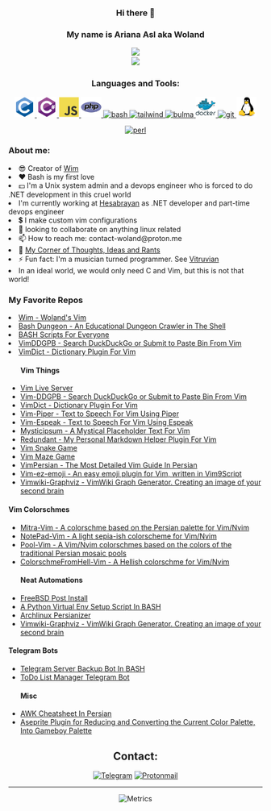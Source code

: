 
<div align="center" style="display: inline_block">
   <h3> Hi there 👋 </h3>
   <h3>My name is Ariana Asl aka Woland </h4>
      <img  src="https://github-readme-stats.vercel.app/api?username=wolandark&show_icons=true&theme=tokyonight"/>
</div>

<div align="center">
   <img src="https://github-readme-stats.vercel.app/api/top-langs/?username=wolandark&layout=donut&theme=tokyonight&exclude_repo=public-dotfiles&hide=python" />

</div>
<h3 align="center">Languages and Tools:</h3>

<p align="center">

<a href="https://www.cprogramming.com/" target="_blank" rel="noreferrer">

   <img src="https://raw.githubusercontent.com/devicons/devicon/master/icons/c/c-original.svg" alt="c" width="40" height="40"/>

</a>

<a href="https://www.w3schools.com/cs/" target="_blank" rel="noreferrer">

   <img src="https://raw.githubusercontent.com/devicons/devicon/master/icons/csharp/csharp-original.svg" alt="csharp" width="40" height="40"/>

</a>

<a href="https://developer.mozilla.org/en-US/docs/Web/JavaScript" target="_blank" rel="noreferrer">

   <img src="https://raw.githubusercontent.com/devicons/devicon/master/icons/javascript/javascript-original.svg" alt="javascript" width="40" height="40"/>

</a>


<a href="https://www.php.net" target="_blank" rel="noreferrer">

   <img src="https://raw.githubusercontent.com/devicons/devicon/master/icons/php/php-original.svg" alt="php" width="40" height="40"/>

</a>




<a href="https://www.gnu.org/software/bash/" target="_blank" rel="noreferrer">
   <img
         src="https://www.vectorlogo.zone/logos/gnu_bash/gnu_bash-icon.svg"
         alt="bash"
         width="40"
         height="40"
         />
</a>
<a href="https://tailwindcss.com/" target="_blank" rel="noreferrer">
   <img
         src="https://www.vectorlogo.zone/logos/tailwindcss/tailwindcss-icon.svg"
         alt="tailwind"
         width="40"
         height="40"
         />
</a>
<a href="https://bulma.io/" target="_blank" rel="noreferrer">
   <img
         src="https://raw.githubusercontent.com/gilbarbara/logos/804dc257b59e144eaca5bc6ffd16949752c6f789/logos/bulma.svg"
         alt="bulma"
         width="40"
         height="40"
         />
</a>
<a href="https://www.docker.com/" target="_blank" rel="noreferrer">
   <img
         src="https://raw.githubusercontent.com/devicons/devicon/master/icons/docker/docker-original-wordmark.svg"
         alt="docker"
         width="40"
         height="40"
         />
</a>
<a href="https://git-scm.com/" target="_blank" rel="noreferrer">
   <img
         src="https://www.vectorlogo.zone/logos/git-scm/git-scm-icon.svg"
         alt="git"
         width="40"
         height="40"
         />
</a>
<a href="https://www.linux.org/" target="_blank" rel="noreferrer">
   <img
         src="https://raw.githubusercontent.com/devicons/devicon/master/icons/linux/linux-original.svg"
         alt="linux"
         width="40"
         height="40"
         />
</a>
<p align="center"> <a href="https://www.perl.org/" target="_blank" rel="noreferrer"> <img src="https://api.iconify.design/logos-perl.svg" alt="perl" width="40" height="40"/> </a> </p>
</p>



<div>
   <h3> About me: </h3>
   <li>😎 Creator of <a href="https://github.com/wolandark/wim">Wim</a></li>
   <li> ❤️ Bash is my first love</li>
   <li> 💵  I'm a Unix system admin and a devops engineer who is forced to do .NET development in this cruel world </li>
   <li>I'm currently working at <a href="https://www.hesabrayan.com">Hesabrayan</a> as .NET developer and part-time devops engineer</li>
   <li> 💲 I make custom vim configurations
      <li> 👯 looking to collaborate on anything linux related</li>
      <li> 📫 How to reach me: contact-woland@proton.me</li>
      <li>🔗 <a href="https://wolandark.github.io">My Corner of Thoughts, Ideas and Rants</a></li>
      <li> ⚡ Fun fact: I'm a musician turned programmer. See <a href="https://woland.tilde.team/vitruvian/">Vitruvian</a></li>
   <li>In an ideal world, we would only need C and Vim, but this is not that world!</li>
</div>

<div>
   <h3>My Favorite Repos</h3>
   <li><a href="https://github.com/wolandark/wim">Wim - Woland's Vim</a></li>
   <li><a href="https://github.com/wolandark/bash-dungeon">Bash Dungeon - An Educational Dungeon Crawler in The Shell</a></li>
   <li><a href="https://github.com/wolandark/BASH_Scripts_For_Everyone">BASH Scripts For Everyone</a></li>
   <li><a href="https://github.com/wolandark/vim-ddgpb">VimDDGPB - Search DuckDuckGo or Submit to Paste Bin From Vim </a></li>
   <li><a href="https://github.com/wolandark/vimdict">VimDict - Dictionary Plugin For Vim</a></li>
   <ul>
      <h4>Vim Things</h4>
      <li><a href="https://github.com/wolandark/vim-live-server">Vim Live Server</a></li>
      <li><a href="https://github.com/wolandark/vim-ddgpb">Vim-DDGPB - Search DuckDuckGo or Submit to Paste Bin From Vim </a></li>
      <li><a href="https://github.com/wolandark/vimdict">VimDict - Dictionary Plugin For Vim</a></li>
      <li><a href="https://github.com/wolandark/vim-piper">Vim-Piper - Text to Speech For Vim Using Piper</a></li>
      <li><a href="https://github.com/wolandark/vim-espeak">Vim-Espeak - Text to Speech For Vim Using Espeak</a></li>
      <li><a href="https://github.com/wolandark/mysticpsum">Mysticipsum - A Mystical Placeholder Text For Vim </a></li>
      <li><a href="https://github.com/wolandark/redundant">Redundant - My Personal Markdown Helper Plugin For Vim</a></li>
      <li><a href="https://wolandark.github.io/vimsnake/">Vim Snake Game</a></li>
      <li><a href="https://wolandark.github.io/VimMaze/">Vim Maze Game</a></li>
      <li><a href="https://vimpersian.github.io">VimPersian - The Most Detailed Vim Guide In Persian</a></li>
      <li><a href="https://github.com/wolandark/vim-ez-emoji">Vim-ez-emoji - An easy emoji plugin for Vim, written in Vim9Script</a></li>
      <li><a href="https://github.com/wolandark/Vimwiki-Graphviz">Vimwiki-Graphviz - VimWiki Graph Generator. Creating an image of your second brain</a></li>
   </ul>
   <h4>Vim Colorschmes</h4>
   <ul>
      <li><a href="https://github.com/wolandark/Mitra-Vim">Mitra-Vim - A colorschme based on the Persian palette for Vim/Nvim</a></li>
      <li><a href="https://github.com/wolandark/NotePad-Vim">NotePad-Vim - A light sepia-ish colorscheme for Vim/Nvim</a></li>
      <li><a href="https://github.com/wolandark/Pool-Vim">Pool-Vim - A Vim/Nvim colorschmes based on the colors of the traditional Persian mosaic pools</a></li>
      <li><a href="https://github.com/wolandark/ColorschemeFromHell-Vim">ColorschmeFromHell-Vim - A Hellish colorschme for Vim/Nvim</a></li>


   </ul>

   <ul>
      <h4>Neat Automations</h4>
      <li><a href="https://github.com/wolandark/FreeBSD_Post_Install">FreeBSD Post Install</a></li>
      <li><a href="https://github.com/wolandark/PyEnv">A Python Virtual Env Setup Script In BASH</a></li>
      <li><a href="https://github.com/wolandark/Arch-Persianizer">Archlinux Persianizer</a></li>
      <li><a href="https://github.com/wolandark/Vimwiki-Graphviz">Vimwiki-Graphviz - VimWiki Graph Generator. Creating an image of your second brain</a></li>
   </ul>
   <h4>Telegram Bots</h4>
   <ul><li><a href="https://github.com/wolandark/TSBB">Telegram Server Backup Bot In BASH</a></li>
      <li><a href="https://github.com/wolandark/Dew-It">ToDo List Manager Telegram Bot</a></li>
   </ul>
   <ul>
      <h4>Misc</h4>
      <li><a href="https://wolandark.github.io/awk-cheatsheet-farsi/">AWK Cheatsheet In Persian</a></li>
      <li><a href="https://github.com/wolandark/Aseprite_GBStudio_Color_Converter_">Aseprite Plugin for Reducing and Converting the Current Color Palette, Into Gameboy Palette </a></li>
   </ul>
</div>

<h2 align="center">Contact:</h2>
<div align="center">

   [![Telegram](https://img.shields.io/badge/Telegram-2CA5E0?style=for-the-badge&logo=telegram&logoColor=white)](https://t.me/wolandarkside)
   [![Protonmail](https://img.shields.io/badge/ProtonMail-8B89CC?style=for-the-badge&logo=protonmail&logoColor=white)](mailto:contact-woland@proton.me)

   <hr>

   ![Metrics](https://metrics.lecoq.io/wolandark)

</div>

